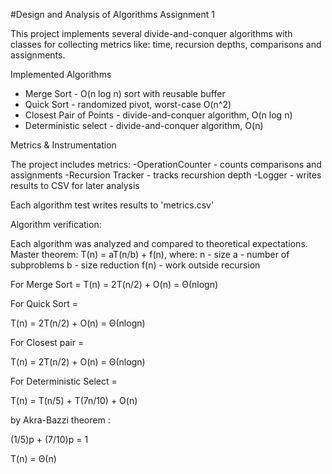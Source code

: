 #Design and Analysis of Algorithms Assignment 1

This project implements several divide-and-conquer algorithms with classes for collecting metrics like: time, recursion depths, comparisons and assignments.


Implemented Algorithms

- Merge Sort - O(n log n) sort with reusable buffer
- Quick Sort - randomized pivot, worst-case O(n^2)
- Closest Pair of Points - divide-and-conquer algorithm, O(n log n)
- Deterministic select - divide-and-conquer algorithm, O(n)


Metrics & Instrumentation

The project includes metrics:
-OperationCounter - counts comparisons and assignments
-Recursion Tracker - tracks recurshion depth
-Logger - writes results to CSV for later analysis

Each algorithm test writes results to 'metrics.csv'

Algorithm verification:

Each algorithm was analyzed and compared to theoretical expectations.
Master theorem:
T(n) = aT(n/b) + f(n),
where:
n - size
a - number of subproblems
b - size reduction
f(n) - work outside recursion

For Merge Sort = 
T(n) = 2T(n/2) + O(n) = Θ(nlogn)

For Quick Sort = 

T(n) = 2T(n/2) + O(n) = Θ(nlogn)

For Closest pair = 

T(n) = 2T(n/2) + O(n) = Θ(nlogn)

For Deterministic Select = 

T(n) = T(n/5) + T(7n/10) + O(n)

by Akra-Bazzi theorem : 

(1/5)p + (7/10)p = 1

T(n) = Θ(n)

